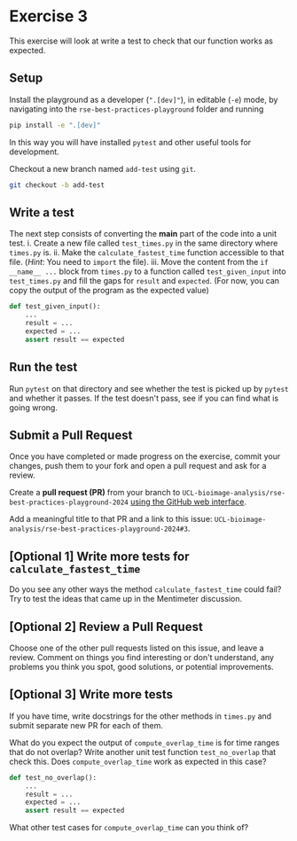 # Exercise 3
This exercise will look at write a test to check that our function works as expected.

## Setup
 Install the playground as a developer (`".[dev]"`), in editable (`-e`) mode, by navigating into the `rse-best-practices-playground` folder and running
```bash
pip install -e ".[dev]"
```
In this way you will have installed `pytest` and other useful tools for development.

Checkout a new branch named `add-test` using `git`.

```bash
git checkout -b add-test
```

## Write a test
The next step consists of converting the __main__ part of the code into a unit test.
    i. Create a new file called `test_times.py` in the same directory where `times.py` is.
   ii. Make the `calculate_fastest_time` function accessible to that file. (*Hint*: You need to `import` the file).
  iii. Move the content from the `if __name__ ...` block from `times.py` to a function called `test_given_input` into `test_times.py` and fill the gaps for `result` and `expected`. (For now, you can copy the output of the program as the expected value)
```python
def test_given_input():
    ...
    result = ...
    expected = ...
    assert result == expected
```

## Run the test
Run `pytest` on that directory and see whether the test is picked up by `pytest` and whether it passes. If the test doesn't pass, see if you can find what is going wrong.

## Submit a Pull Request
Once you have completed or made progress on the exercise, commit your changes, push them to your fork and open a pull request and ask for a review.

Create a **pull request (PR)** from your branch to `UCL-bioimage-analysis/rse-best-practices-playground-2024` [using the GitHub web interface](https://docs.github.com/en/pull-requests/collaborating-with-pull-requests/proposing-changes-to-your-work-with-pull-requests/creating-a-pull-request).

Add a meaningful title to that PR and a link to this issue: `UCL-bioimage-analysis/rse-best-practices-playground-2024#3`.

## [Optional 1] Write more tests for `calculate_fastest_time`
Do you see any other ways the method `calculate_fastest_time` could fail?
Try to test the ideas that came up in the Mentimeter discussion.

## [Optional 2] Review a Pull Request
Choose one of the other pull requests listed on this issue, and leave a review. Comment on things you find interesting or don't understand, any problems you think you spot, good solutions, or potential improvements.


## [Optional 3] Write more tests
If you have time, write docstrings for the other methods in `times.py` and submit separate new PR for each of them.

What do you expect the output of `compute_overlap_time` is for time ranges that do not overlap? Write another unit test function `test_no_overlap` that check this. Does `compute_overlap_time` work as expected in this case?
```python
def test_no_overlap():
    ...
    result = ...
    expected = ...
    assert result == expected
```
What other test cases for `compute_overlap_time` can you think of?
